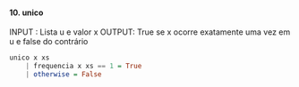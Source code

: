 #### 10. unico

INPUT : Lista u e valor x
OUTPUT: True se x ocorre exatamente uma vez em u e false do contrário

```hs
unico x xs 
    | frequencia x xs == 1 = True
    | otherwise = False
```